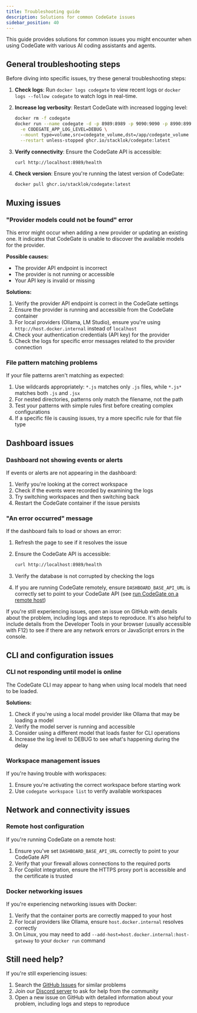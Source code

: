 ```yaml
---
title: Troubleshooting guide
description: Solutions for common CodeGate issues
sidebar_position: 40
---
```


This guide provides solutions for common issues you might encounter when using
CodeGate with various AI coding assistants and agents.

## General troubleshooting steps

Before diving into specific issues, try these general troubleshooting steps:

1. **Check logs**: Run `docker logs codegate` to view recent logs or
   `docker logs --follow codegate` to watch logs in real-time.

2. **Increase log verbosity**: Restart CodeGate with increased logging level:

   ```bash
   docker rm -f codegate
   docker run --name codegate -d -p 8989:8989 -p 9090:9090 -p 8990:8990 \
     -e CODEGATE_APP_LOG_LEVEL=DEBUG \
     --mount type=volume,src=codegate_volume,dst=/app/codegate_volume \
     --restart unless-stopped ghcr.io/stacklok/codegate:latest
   ```

3. **Verify connectivity**: Ensure the CodeGate API is accessible:

   ```bash
   curl http://localhost:8989/health
   ```

4. **Check version**: Ensure you're running the latest version of CodeGate:

   ```bash
   docker pull ghcr.io/stacklok/codegate:latest
   ```

## Muxing issues

### "Provider models could not be found" error

This error might occur when adding a new provider or updating an existing one.
It indicates that CodeGate is unable to discover the available models for the
provider.

**Possible causes:**

- The provider API endpoint is incorrect
- The provider is not running or accessible
- Your API key is invalid or missing

**Solutions:**

1. Verify the provider API endpoint is correct in the CodeGate settings
2. Ensure the provider is running and accessible from the CodeGate container
3. For local providers (Ollama, LM Studio), ensure you're using
   `http://host.docker.internal` instead of `localhost`
4. Check your authentication credentials (API key) for the provider
5. Check the logs for specific error messages related to the provider connection

### File pattern matching problems

If your file patterns aren't matching as expected:

1. Use wildcards appropriately: `*.js` matches only `.js` files, while `*.js*`
   matches both `.js` and `.jsx`
2. For nested directories, patterns only match the filename, not the path
3. Test your patterns with simple rules first before creating complex
   configurations
4. If a specific file is causing issues, try a more specific rule for that file
   type

## Dashboard issues

### Dashboard not showing events or alerts

If events or alerts are not appearing in the dashboard:

1. Verify you're looking at the correct workspace
2. Check if the events were recorded by examining the logs
3. Try switching workspaces and then switching back
4. Restart the CodeGate container if the issue persists

### "An error occurred" message

If the dashboard fails to load or shows an error:

1. Refresh the page to see if it resolves the issue
2. Ensure the CodeGate API is accessible:

   ```bash
   curl http://localhost:8989/health
   ```

3. Verify the database is not corrupted by checking the logs
4. If you are running CodeGate remotely, ensure `DASHBOARD_BASE_API_URL` is
   correctly set to point to your CodeGate API (see
   [run CodeGate on a remote host](./configure.md#run-on-remote-host))

If you're still experiencing issues, open an issue on GitHub with details about
the problem, including logs and steps to reproduce. It's also helpful to include
details from the Developer Tools in your browser (usually accessible with F12)
to see if there are any network errors or JavaScript errors in the console.

## CLI and configuration issues

### CLI not responding until model is online

The CodeGate CLI may appear to hang when using local models that need to be
loaded.

**Solutions:**

1. Check if you're using a local model provider like Ollama that may be loading
   a model
2. Verify the model server is running and accessible
3. Consider using a different model that loads faster for CLI operations
4. Increase the log level to DEBUG to see what's happening during the delay

### Workspace management issues

If you're having trouble with workspaces:

1. Ensure you're activating the correct workspace before starting work
2. Use `codegate workspace list` to verify available workspaces

## Network and connectivity issues

### Remote host configuration

If you're running CodeGate on a remote host:

1. Ensure you've set `DASHBOARD_BASE_API_URL` correctly to point to your
   CodeGate API
2. Verify that your firewall allows connections to the required ports
3. For Copilot integration, ensure the HTTPS proxy port is accessible and the
   certificate is trusted

### Docker networking issues

If you're experiencing networking issues with Docker:

1. Verify that the container ports are correctly mapped to your host
2. For local providers like Ollama, ensure `host.docker.internal` resolves
   correctly
3. On Linux, you may need to add `--add-host=host.docker.internal:host-gateway`
   to your `docker run` command

## Still need help?

If you're still experiencing issues:

1. Search the [GitHub Issues](https://github.com/stacklok/codegate/issues) for
   similar problems
2. Join our [Discord server](https://discord.gg/stacklok) to ask for help from
   the community
3. Open a new issue on GitHub with detailed information about your problem,
   including logs and steps to reproduce
